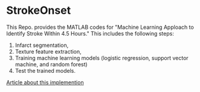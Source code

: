 # StrokeOnset

This Repo. provides the MATLAB codes for "Machine Learning Apploach to Identify Stroke Within 4.5 Hours." This includes the following steps:

1) Infarct segmentation, 
2) Texture feature extraction,
3) Training machine learning models (logistic regression, support vector machine, and random forest)
4) Test the trained models.

[Article about this implemention](https://)

